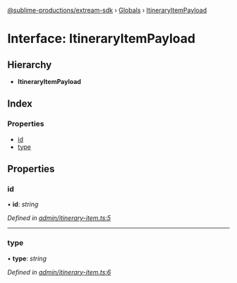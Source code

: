 [@sublime-productions/extream-sdk](../README.md) › [Globals](../globals.md) › [ItineraryItemPayload](itineraryitempayload.md)

# Interface: ItineraryItemPayload

## Hierarchy

* **ItineraryItemPayload**

## Index

### Properties

* [id](itineraryitempayload.md#id)
* [type](itineraryitempayload.md#type)

## Properties

###  id

• **id**: *string*

*Defined in [admin/itinerary-item.ts:5](https://github.com/Extream-SaaS/ex-sdk/blob/600cbb0/src/admin/itinerary-item.ts#L5)*

___

###  type

• **type**: *string*

*Defined in [admin/itinerary-item.ts:6](https://github.com/Extream-SaaS/ex-sdk/blob/600cbb0/src/admin/itinerary-item.ts#L6)*
